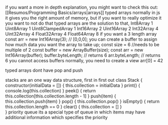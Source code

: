 if you want a more in depth explanation,  you might want to check this out: [[Resumos/Programming Basics/arrays|arrays]]
typed arrays
     normally in js it gives you the right amount of memory, but if you want to really optimize it you want to not do that
     typed arrays are the solution to that, 
          Int8Array	1
          Uint8Array	1
          Uint8ClampedArray	1
          Int16Array	2
          Uint16Array	2
          Int32Array	4
          Uint32Array	4
          Float32Array	4
          Float64Array	8
if you want a 3 length array 
     const arr = new Int16Array(3); // [0,0,0];
you can create a buffer to assign how much data you want the array to take up;
     const size = 6 //needs to be multiple of 2 
     const buffer = new ArrayBuffer(size);
     const arr = new Int16Array(buffer);
     buffer.byteLength; // returns 6
     arr.byteLength; // returns 6
you cannot access buffers normally, you need to create a view 
     arr[0] = 42

typed arrays dont have pop and push

stacks are an one way data structure, first in first out
     class Stack  {
          constructor(initialData = []) {
               this.collection = initialData
          }
          print() {
               console.log(this.collection)
          }
          peek() {
               return this.collection[this.collection.length - 1]
          }
          push(item) {
               this.collection.push(item)
          }
          pop() {
               this.collection.pop()
          }
          isEmpty() {
               return this.collection.length == 0
          }
          clear() {
               this.collection = []
          }          
     }
priority queue 
     its a special type of queue in which items may have additional information which specifies the priority 
     